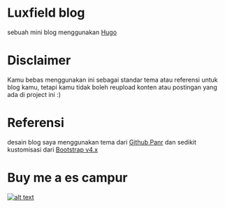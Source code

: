 # Luxfield blog

sebuah mini blog menggunakan [Hugo](https://gohugo.io/)

# Disclaimer

Kamu bebas menggunakan ini sebagai standar tema atau referensi untuk blog kamu, tetapi kamu tidak boleh reupload konten atau postingan yang ada di project ini :)

# Referensi

desain blog saya menggunakan tema dari [Github Panr](https://github.com/panr/hugo-theme-terminal) dan sedikit kustomisasi dari [Bootstrap v4.x](https://getbootstrap.com/docs/4.6/getting-started/introduction/)

# Buy me a es campur

[![alt text][image]][hyperlink]

[hyperlink]: https://trakteer.id/luxfield
[image]: https://cdn.trakteer.id/images/mix/trakteer-icon.png
(Trakteer)

